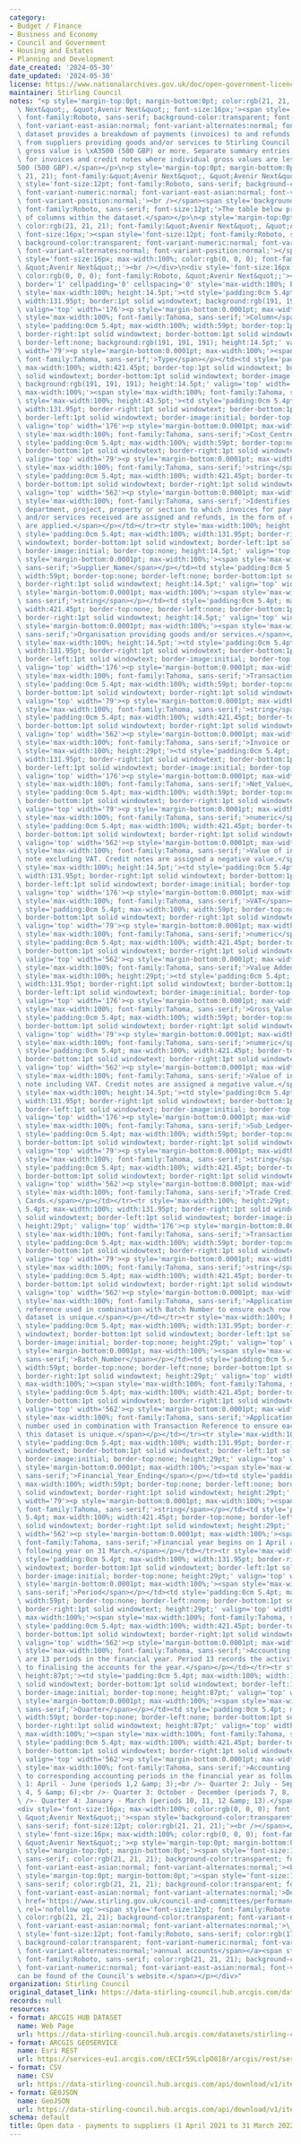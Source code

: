 ```yaml
---
category:
- Budget / Finance
- Business and Economy
- Council and Government
- Housing and Estates
- Planning and Development
date_created: '2024-05-30'
date_updated: '2024-05-30'
license: https://www.nationalarchives.gov.uk/doc/open-government-licence/version/3/
maintainer: Stirling Council
notes: "<p style='margin-top:0pt; margin-bottom:0pt; color:rgb(21, 21, 21); font-family:&quot;Avenir\
  \ Next&quot;, &quot;Avenir Next&quot;; font-size:16px;'><span style='font-size:12pt;\
  \ font-family:Roboto, sans-serif; background-color:transparent; font-variant-numeric:normal;\
  \ font-variant-east-asian:normal; font-variant-alternates:normal; font-variant-position:normal;'>This\
  \ dataset provides a breakdown of payments (invoices) to and refunds (credit notes)\
  \ from suppliers providing goods and/or services to Stirling Council where the individual\
  \ gross value is \xA3500 (500 GBP) or more. Separate summary entries are included\
  \ for invoices and credit notes where individual gross values are less than \xA3\
  500 (500 GBP).</span></p>\n<p style='margin-top:0pt; margin-bottom:0pt; color:rgb(21,\
  \ 21, 21); font-family:&quot;Avenir Next&quot;, &quot;Avenir Next&quot;; font-size:16px;'><span\
  \ style='font-size:12pt; font-family:Roboto, sans-serif; background-color:transparent;\
  \ font-variant-numeric:normal; font-variant-east-asian:normal; font-variant-alternates:normal;\
  \ font-variant-position:normal;'><br /></span><span style='background-color:transparent;\
  \ font-family:Roboto, sans-serif; font-size:12pt;'>The table below provides a description\
  \ of columns within the dataset.</span></p>\n<p style='margin-top:0pt; margin-bottom:0pt;\
  \ color:rgb(21, 21, 21); font-family:&quot;Avenir Next&quot;, &quot;Avenir Next&quot;;\
  \ font-size:16px;'><span style='font-size:12pt; font-family:Roboto, sans-serif;\
  \ background-color:transparent; font-variant-numeric:normal; font-variant-east-asian:normal;\
  \ font-variant-alternates:normal; font-variant-position:normal;'></span></p>\n<div\
  \ style='font-size:16px; max-width:100%; color:rgb(0, 0, 0); font-family:Roboto,\
  \ &quot;Avenir Next&quot;;'><br /></div>\n<div style='font-size:16px; max-width:100%;\
  \ color:rgb(0, 0, 0); font-family:Roboto, &quot;Avenir Next&quot;;'><div style='max-width:100%;'><table\
  \ border='1' cellpadding='0' cellspacing='0' style='max-width:100%; border:none;'><tbody><tr\
  \ style='max-width:100%; height:14.5pt;'><td style='padding:0cm 5.4pt; max-width:100%;\
  \ width:131.95pt; border:1pt solid windowtext; background:rgb(191, 191, 191); height:14.5pt;'\
  \ valign='top' width='176'><p style='margin-bottom:0.0001pt; max-width:100%;'><span\
  \ style='max-width:100%; font-family:Tahoma, sans-serif;'>Column</span></p></td><td\
  \ style='padding:0cm 5.4pt; max-width:100%; width:59pt; border-top:1pt solid windowtext;\
  \ border-right:1pt solid windowtext; border-bottom:1pt solid windowtext; border-image:initial;\
  \ border-left:none; background:rgb(191, 191, 191); height:14.5pt;' valign='top'\
  \ width='79'><p style='margin-bottom:0.0001pt; max-width:100%;'><span style='max-width:100%;\
  \ font-family:Tahoma, sans-serif;'>Type</span></p></td><td style='padding:0cm 5.4pt;\
  \ max-width:100%; width:421.45pt; border-top:1pt solid windowtext; border-right:1pt\
  \ solid windowtext; border-bottom:1pt solid windowtext; border-image:initial; border-left:none;\
  \ background:rgb(191, 191, 191); height:14.5pt;' valign='top' width='562'><p style='margin-bottom:0.0001pt;\
  \ max-width:100%;'><span style='max-width:100%; font-family:Tahoma, sans-serif;'>Description</span></p></td></tr><tr\
  \ style='max-width:100%; height:43.5pt;'><td style='padding:0cm 5.4pt; max-width:100%;\
  \ width:131.95pt; border-right:1pt solid windowtext; border-bottom:1pt solid windowtext;\
  \ border-left:1pt solid windowtext; border-image:initial; border-top:none; height:43.5pt;'\
  \ valign='top' width='176'><p style='margin-bottom:0.0001pt; max-width:100%;'><span\
  \ style='max-width:100%; font-family:Tahoma, sans-serif;'>Cost_Centre_Name</span></p></td><td\
  \ style='padding:0cm 5.4pt; max-width:100%; width:59pt; border-top:none; border-left:none;\
  \ border-bottom:1pt solid windowtext; border-right:1pt solid windowtext; height:43.5pt;'\
  \ valign='top' width='79'><p style='margin-bottom:0.0001pt; max-width:100%;'><span\
  \ style='max-width:100%; font-family:Tahoma, sans-serif;'>string</span></p></td><td\
  \ style='padding:0cm 5.4pt; max-width:100%; width:421.45pt; border-top:none; border-left:none;\
  \ border-bottom:1pt solid windowtext; border-right:1pt solid windowtext; height:43.5pt;'\
  \ valign='top' width='562'><p style='margin-bottom:0.0001pt; max-width:100%;'><span\
  \ style='max-width:100%; font-family:Tahoma, sans-serif;'>Identifies the activity,\
  \ department, project, property or section to which invoices for payment of goods\
  \ and/or services received are assigned and refunds, in the form of credit notes,\
  \ are applied.</span></p></td></tr><tr style='max-width:100%; height:14.5pt;'><td\
  \ style='padding:0cm 5.4pt; max-width:100%; width:131.95pt; border-right:1pt solid\
  \ windowtext; border-bottom:1pt solid windowtext; border-left:1pt solid windowtext;\
  \ border-image:initial; border-top:none; height:14.5pt;' valign='top' width='176'><p\
  \ style='margin-bottom:0.0001pt; max-width:100%;'><span style='max-width:100%; font-family:Tahoma,\
  \ sans-serif;'>Supplier_Name</span></p></td><td style='padding:0cm 5.4pt; max-width:100%;\
  \ width:59pt; border-top:none; border-left:none; border-bottom:1pt solid windowtext;\
  \ border-right:1pt solid windowtext; height:14.5pt;' valign='top' width='79'><p\
  \ style='margin-bottom:0.0001pt; max-width:100%;'><span style='max-width:100%; font-family:Tahoma,\
  \ sans-serif;'>string</span></p></td><td style='padding:0cm 5.4pt; max-width:100%;\
  \ width:421.45pt; border-top:none; border-left:none; border-bottom:1pt solid windowtext;\
  \ border-right:1pt solid windowtext; height:14.5pt;' valign='top' width='562'><p\
  \ style='margin-bottom:0.0001pt; max-width:100%;'><span style='max-width:100%; font-family:Tahoma,\
  \ sans-serif;'>Organisation providing goods and/or services.</span></p></td></tr><tr\
  \ style='max-width:100%; height:14.5pt;'><td style='padding:0cm 5.4pt; max-width:100%;\
  \ width:131.95pt; border-right:1pt solid windowtext; border-bottom:1pt solid windowtext;\
  \ border-left:1pt solid windowtext; border-image:initial; border-top:none; height:14.5pt;'\
  \ valign='top' width='176'><p style='margin-bottom:0.0001pt; max-width:100%;'><span\
  \ style='max-width:100%; font-family:Tahoma, sans-serif;'>Transaction_Type</span></p></td><td\
  \ style='padding:0cm 5.4pt; max-width:100%; width:59pt; border-top:none; border-left:none;\
  \ border-bottom:1pt solid windowtext; border-right:1pt solid windowtext; height:14.5pt;'\
  \ valign='top' width='79'><p style='margin-bottom:0.0001pt; max-width:100%;'><span\
  \ style='max-width:100%; font-family:Tahoma, sans-serif;'>string</span></p></td><td\
  \ style='padding:0cm 5.4pt; max-width:100%; width:421.45pt; border-top:none; border-left:none;\
  \ border-bottom:1pt solid windowtext; border-right:1pt solid windowtext; height:14.5pt;'\
  \ valign='top' width='562'><p style='margin-bottom:0.0001pt; max-width:100%;'><span\
  \ style='max-width:100%; font-family:Tahoma, sans-serif;'>Invoice or Credit Note.</span></p></td></tr><tr\
  \ style='max-width:100%; height:29pt;'><td style='padding:0cm 5.4pt; max-width:100%;\
  \ width:131.95pt; border-right:1pt solid windowtext; border-bottom:1pt solid windowtext;\
  \ border-left:1pt solid windowtext; border-image:initial; border-top:none; height:29pt;'\
  \ valign='top' width='176'><p style='margin-bottom:0.0001pt; max-width:100%;'><span\
  \ style='max-width:100%; font-family:Tahoma, sans-serif;'>Net_Value</span></p></td><td\
  \ style='padding:0cm 5.4pt; max-width:100%; width:59pt; border-top:none; border-left:none;\
  \ border-bottom:1pt solid windowtext; border-right:1pt solid windowtext; height:29pt;'\
  \ valign='top' width='79'><p style='margin-bottom:0.0001pt; max-width:100%;'><span\
  \ style='max-width:100%; font-family:Tahoma, sans-serif;'>numeric</span></p></td><td\
  \ style='padding:0cm 5.4pt; max-width:100%; width:421.45pt; border-top:none; border-left:none;\
  \ border-bottom:1pt solid windowtext; border-right:1pt solid windowtext; height:29pt;'\
  \ valign='top' width='562'><p style='margin-bottom:0.0001pt; max-width:100%;'><span\
  \ style='max-width:100%; font-family:Tahoma, sans-serif;'>Value of invoice or credit\
  \ note excluding VAT. Credit notes are assigned a negative value.</span></p></td></tr><tr\
  \ style='max-width:100%; height:14.5pt;'><td style='padding:0cm 5.4pt; max-width:100%;\
  \ width:131.95pt; border-right:1pt solid windowtext; border-bottom:1pt solid windowtext;\
  \ border-left:1pt solid windowtext; border-image:initial; border-top:none; height:14.5pt;'\
  \ valign='top' width='176'><p style='margin-bottom:0.0001pt; max-width:100%;'><span\
  \ style='max-width:100%; font-family:Tahoma, sans-serif;'>VAT</span></p></td><td\
  \ style='padding:0cm 5.4pt; max-width:100%; width:59pt; border-top:none; border-left:none;\
  \ border-bottom:1pt solid windowtext; border-right:1pt solid windowtext; height:14.5pt;'\
  \ valign='top' width='79'><p style='margin-bottom:0.0001pt; max-width:100%;'><span\
  \ style='max-width:100%; font-family:Tahoma, sans-serif;'>numeric</span></p></td><td\
  \ style='padding:0cm 5.4pt; max-width:100%; width:421.45pt; border-top:none; border-left:none;\
  \ border-bottom:1pt solid windowtext; border-right:1pt solid windowtext; height:14.5pt;'\
  \ valign='top' width='562'><p style='margin-bottom:0.0001pt; max-width:100%;'><span\
  \ style='max-width:100%; font-family:Tahoma, sans-serif;'>Value Added Tax.</span></p></td></tr><tr\
  \ style='max-width:100%; height:29pt;'><td style='padding:0cm 5.4pt; max-width:100%;\
  \ width:131.95pt; border-right:1pt solid windowtext; border-bottom:1pt solid windowtext;\
  \ border-left:1pt solid windowtext; border-image:initial; border-top:none; height:29pt;'\
  \ valign='top' width='176'><p style='margin-bottom:0.0001pt; max-width:100%;'><span\
  \ style='max-width:100%; font-family:Tahoma, sans-serif;'>Gross_Value</span></p></td><td\
  \ style='padding:0cm 5.4pt; max-width:100%; width:59pt; border-top:none; border-left:none;\
  \ border-bottom:1pt solid windowtext; border-right:1pt solid windowtext; height:29pt;'\
  \ valign='top' width='79'><p style='margin-bottom:0.0001pt; max-width:100%;'><span\
  \ style='max-width:100%; font-family:Tahoma, sans-serif;'>numeric</span></p></td><td\
  \ style='padding:0cm 5.4pt; max-width:100%; width:421.45pt; border-top:none; border-left:none;\
  \ border-bottom:1pt solid windowtext; border-right:1pt solid windowtext; height:29pt;'\
  \ valign='top' width='562'><p style='margin-bottom:0.0001pt; max-width:100%;'><span\
  \ style='max-width:100%; font-family:Tahoma, sans-serif;'>Value of invoice or credit\
  \ note including VAT. Credit notes are assigned a negative value.</span></p></td></tr><tr\
  \ style='max-width:100%; height:14.5pt;'><td style='padding:0cm 5.4pt; max-width:100%;\
  \ width:131.95pt; border-right:1pt solid windowtext; border-bottom:1pt solid windowtext;\
  \ border-left:1pt solid windowtext; border-image:initial; border-top:none; height:14.5pt;'\
  \ valign='top' width='176'><p style='margin-bottom:0.0001pt; max-width:100%;'><span\
  \ style='max-width:100%; font-family:Tahoma, sans-serif;'>Sub_Ledger</span></p></td><td\
  \ style='padding:0cm 5.4pt; max-width:100%; width:59pt; border-top:none; border-left:none;\
  \ border-bottom:1pt solid windowtext; border-right:1pt solid windowtext; height:14.5pt;'\
  \ valign='top' width='79'><p style='margin-bottom:0.0001pt; max-width:100%;'><span\
  \ style='max-width:100%; font-family:Tahoma, sans-serif;'>string</span></p></td><td\
  \ style='padding:0cm 5.4pt; max-width:100%; width:421.45pt; border-top:none; border-left:none;\
  \ border-bottom:1pt solid windowtext; border-right:1pt solid windowtext; height:14.5pt;'\
  \ valign='top' width='562'><p style='margin-bottom:0.0001pt; max-width:100%;'><span\
  \ style='max-width:100%; font-family:Tahoma, sans-serif;'>Trade Creditors or Purchase\
  \ Cards.</span></p></td></tr><tr style='max-width:100%; height:29pt;'><td style='padding:0cm\
  \ 5.4pt; max-width:100%; width:131.95pt; border-right:1pt solid windowtext; border-bottom:1pt\
  \ solid windowtext; border-left:1pt solid windowtext; border-image:initial; border-top:none;\
  \ height:29pt;' valign='top' width='176'><p style='margin-bottom:0.0001pt; max-width:100%;'><span\
  \ style='max-width:100%; font-family:Tahoma, sans-serif;'>Transaction_Reference</span></p></td><td\
  \ style='padding:0cm 5.4pt; max-width:100%; width:59pt; border-top:none; border-left:none;\
  \ border-bottom:1pt solid windowtext; border-right:1pt solid windowtext; height:29pt;'\
  \ valign='top' width='79'><p style='margin-bottom:0.0001pt; max-width:100%;'><span\
  \ style='max-width:100%; font-family:Tahoma, sans-serif;'>string</span></p></td><td\
  \ style='padding:0cm 5.4pt; max-width:100%; width:421.45pt; border-top:none; border-left:none;\
  \ border-bottom:1pt solid windowtext; border-right:1pt solid windowtext; height:29pt;'\
  \ valign='top' width='562'><p style='margin-bottom:0.0001pt; max-width:100%;'><span\
  \ style='max-width:100%; font-family:Tahoma, sans-serif;'>Application generated\
  \ reference used in combination with Batch Number to ensure each row within this\
  \ dataset is unique.</span></p></td></tr><tr style='max-width:100%; height:29pt;'><td\
  \ style='padding:0cm 5.4pt; max-width:100%; width:131.95pt; border-right:1pt solid\
  \ windowtext; border-bottom:1pt solid windowtext; border-left:1pt solid windowtext;\
  \ border-image:initial; border-top:none; height:29pt;' valign='top' width='176'><p\
  \ style='margin-bottom:0.0001pt; max-width:100%;'><span style='max-width:100%; font-family:Tahoma,\
  \ sans-serif;'>Batch_Number</span></p></td><td style='padding:0cm 5.4pt; max-width:100%;\
  \ width:59pt; border-top:none; border-left:none; border-bottom:1pt solid windowtext;\
  \ border-right:1pt solid windowtext; height:29pt;' valign='top' width='79'><p style='margin-bottom:0.0001pt;\
  \ max-width:100%;'><span style='max-width:100%; font-family:Tahoma, sans-serif;'>string</span></p></td><td\
  \ style='padding:0cm 5.4pt; max-width:100%; width:421.45pt; border-top:none; border-left:none;\
  \ border-bottom:1pt solid windowtext; border-right:1pt solid windowtext; height:29pt;'\
  \ valign='top' width='562'><p style='margin-bottom:0.0001pt; max-width:100%;'><span\
  \ style='max-width:100%; font-family:Tahoma, sans-serif;'>Application generated\
  \ number used in combination with Transaction Reference to ensure each row within\
  \ this dataset is unique.</span></p></td></tr><tr style='max-width:100%; height:29pt;'><td\
  \ style='padding:0cm 5.4pt; max-width:100%; width:131.95pt; border-right:1pt solid\
  \ windowtext; border-bottom:1pt solid windowtext; border-left:1pt solid windowtext;\
  \ border-image:initial; border-top:none; height:29pt;' valign='top' width='176'><p\
  \ style='margin-bottom:0.0001pt; max-width:100%;'><span style='max-width:100%; font-family:Tahoma,\
  \ sans-serif;'>Financial_Year_Ending</span></p></td><td style='padding:0cm 5.4pt;\
  \ max-width:100%; width:59pt; border-top:none; border-left:none; border-bottom:1pt\
  \ solid windowtext; border-right:1pt solid windowtext; height:29pt;' valign='top'\
  \ width='79'><p style='margin-bottom:0.0001pt; max-width:100%;'><span style='max-width:100%;\
  \ font-family:Tahoma, sans-serif;'>string</span></p></td><td style='padding:0cm\
  \ 5.4pt; max-width:100%; width:421.45pt; border-top:none; border-left:none; border-bottom:1pt\
  \ solid windowtext; border-right:1pt solid windowtext; height:29pt;' valign='top'\
  \ width='562'><p style='margin-bottom:0.0001pt; max-width:100%;'><span style='max-width:100%;\
  \ font-family:Tahoma, sans-serif;'>Financial year begins on 1 April and ends the\
  \ following year on 31 March.</span></p></td></tr><tr style='max-width:100%; height:29pt;'><td\
  \ style='padding:0cm 5.4pt; max-width:100%; width:131.95pt; border-right:1pt solid\
  \ windowtext; border-bottom:1pt solid windowtext; border-left:1pt solid windowtext;\
  \ border-image:initial; border-top:none; height:29pt;' valign='top' width='176'><p\
  \ style='margin-bottom:0.0001pt; max-width:100%;'><span style='max-width:100%; font-family:Tahoma,\
  \ sans-serif;'>Period</span></p></td><td style='padding:0cm 5.4pt; max-width:100%;\
  \ width:59pt; border-top:none; border-left:none; border-bottom:1pt solid windowtext;\
  \ border-right:1pt solid windowtext; height:29pt;' valign='top' width='79'><p style='margin-bottom:0.0001pt;\
  \ max-width:100%;'><span style='max-width:100%; font-family:Tahoma, sans-serif;'>numeric</span></p></td><td\
  \ style='padding:0cm 5.4pt; max-width:100%; width:421.45pt; border-top:none; border-left:none;\
  \ border-bottom:1pt solid windowtext; border-right:1pt solid windowtext; height:29pt;'\
  \ valign='top' width='562'><p style='margin-bottom:0.0001pt; max-width:100%;'><span\
  \ style='max-width:100%; font-family:Tahoma, sans-serif;'>Accounting period. There\
  \ are 13 periods in the financial year. Period 13 records the activity relating\
  \ to finalising the accounts for the year.</span></p></td></tr><tr style='max-width:100%;\
  \ height:87pt;'><td style='padding:0cm 5.4pt; max-width:100%; width:131.95pt; border-right:1pt\
  \ solid windowtext; border-bottom:1pt solid windowtext; border-left:1pt solid windowtext;\
  \ border-image:initial; border-top:none; height:87pt;' valign='top' width='176'><p\
  \ style='margin-bottom:0.0001pt; max-width:100%;'><span style='max-width:100%; font-family:Tahoma,\
  \ sans-serif;'>Quarter</span></p></td><td style='padding:0cm 5.4pt; max-width:100%;\
  \ width:59pt; border-top:none; border-left:none; border-bottom:1pt solid windowtext;\
  \ border-right:1pt solid windowtext; height:87pt;' valign='top' width='79'><p style='margin-bottom:0.0001pt;\
  \ max-width:100%;'><span style='max-width:100%; font-family:Tahoma, sans-serif;'>numeric</span></p></td><td\
  \ style='padding:0cm 5.4pt; max-width:100%; width:421.45pt; border-top:none; border-left:none;\
  \ border-bottom:1pt solid windowtext; border-right:1pt solid windowtext; height:87pt;'\
  \ valign='top' width='562'><p style='margin-bottom:0.0001pt; max-width:100%;'><span\
  \ style='max-width:100%; font-family:Tahoma, sans-serif;'>Accounting quarter. Aligned\
  \ to corresponding accounting periods in the financial year as follows:<br />- Quarter\
  \ 1: April - June (periods 1,2 &amp; 3);<br />- Quarter 2: July - September (periods\
  \ 4, 5 &amp; 6);<br />- Quarter 3: October - December (periods 7, 8, &amp; 9); and,<br\
  \ />- Quarter 4: January - March (periods 10, 11, 12 &amp; 13).</span></p></td></tr></tbody></table></div></div>\n\
  <div style='font-size:16px; max-width:100%; color:rgb(0, 0, 0); font-family:Roboto,\
  \ &quot;Avenir Next&quot;;'><span style='background-color:transparent; font-family:Roboto,\
  \ sans-serif; font-size:12pt; color:rgb(21, 21, 21);'><br /></span></div>\n<div\
  \ style='font-size:16px; max-width:100%; color:rgb(0, 0, 0); font-family:Roboto,\
  \ &quot;Avenir Next&quot;;'><p style='margin-top:0pt; margin-bottom:0pt;'><br /></p><p\
  \ style='margin-top:0pt; margin-bottom:0pt;'><span style='font-size:12pt; font-family:Roboto,\
  \ sans-serif; color:rgb(21, 21, 21); background-color:transparent; font-variant-numeric:normal;\
  \ font-variant-east-asian:normal; font-variant-alternates:normal;'><br /></span></p><p\
  \ style='margin-top:0pt; margin-bottom:0pt;'><span style='font-size:12pt; font-family:Roboto,\
  \ sans-serif; color:rgb(21, 21, 21); background-color:transparent; font-variant-numeric:normal;\
  \ font-variant-east-asian:normal; font-variant-alternates:normal;'>Details of Stirling's</span><a\
  \ href='https://www.stirling.gov.uk/council-and-committees/performance-and-statistics/annual-accounts/'\
  \ rel='nofollow ugc'><span style='font-size:12pt; font-family:Roboto, sans-serif;\
  \ color:rgb(21, 21, 21); background-color:transparent; font-variant-numeric:normal;\
  \ font-variant-east-asian:normal; font-variant-alternates:normal;'>\_</span><span\
  \ style='font-size:12pt; font-family:Roboto, sans-serif; color:rgb(17, 85, 204);\
  \ background-color:transparent; font-variant-numeric:normal; font-variant-east-asian:normal;\
  \ font-variant-alternates:normal;'>annual accounts</span></a><span style='font-size:12pt;\
  \ font-family:Roboto, sans-serif; color:rgb(21, 21, 21); background-color:transparent;\
  \ font-variant-numeric:normal; font-variant-east-asian:normal; font-variant-alternates:normal;'>\_\
  can be found of the Council's website.</span></p></div>"
organization: Stirling Council
original_dataset_link: https://data-stirling-council.hub.arcgis.com/datasets/stirling-council::open-data-payments-to-suppliers-1-april-2021-to-31-march-2022
records: null
resources:
- format: ARCGIS HUB DATASET
  name: Web Page
  url: https://data-stirling-council.hub.arcgis.com/datasets/stirling-council::open-data-payments-to-suppliers-1-april-2021-to-31-march-2022
- format: ARCGIS GEOSERVICE
  name: Esri REST
  url: https://services-eu1.arcgis.com/cECIr59LclpO818r/arcgis/rest/services/finance_payments_to_suppliers_2021_2022/FeatureServer/0
- format: CSV
  name: CSV
  url: https://data-stirling-council.hub.arcgis.com/api/download/v1/items/ac06606da95e4c789cb3ce8df1204ad1/csv?layers=0
- format: GEOJSON
  name: GeoJSON
  url: https://data-stirling-council.hub.arcgis.com/api/download/v1/items/ac06606da95e4c789cb3ce8df1204ad1/geojson?layers=0
schema: default
title: Open data - payments to suppliers (1 April 2021 to 31 March 2022)
---
```

